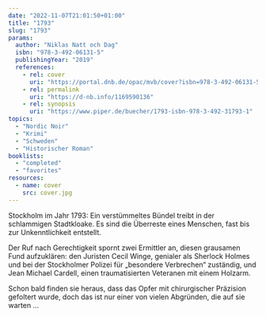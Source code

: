 ```yaml
---
date: "2022-11-07T21:01:50+01:00"
title: "1793"
slug: "1793"
params:
  author: "Niklas Natt och Dag"
  isbn: "978-3-492-06131-5"
  publishingYear: "2019"
  references:
    - rel: cover
      uri: "https://portal.dnb.de/opac/mvb/cover?isbn=978-3-492-06131-5"
    - rel: permalink
      uri: "https://d-nb.info/1169590136"
    - rel: synopsis
      uri: "https://www.piper.de/buecher/1793-isbn-978-3-492-31793-1"
topics:
  - "Nordic Noir"
  - "Krimi"
  - "Schweden"
  - "Historischer Roman"
booklists:
  - "completed"
  - "favorites"
resources:
  - name: cover
    src: cover.jpg
---
```

Stockholm im Jahr 1793: Ein verstümmeltes Bündel treibt in der schlammigen 
Stadtkloake. Es sind die Überreste eines Menschen, fast bis zur Unkenntlichkeit 
entstellt.

Der Ruf nach Gerechtigkeit spornt zwei Ermittler an, diesen grausamen Fund 
aufzuklären: den Juristen Cecil Winge, genialer als Sherlock Holmes und bei der 
Stockholmer Polizei für „besondere Verbrechen“ zuständig, und Jean Michael 
Cardell, einen traumatisierten Veteranen mit einem Holzarm.

Schon bald finden sie heraus, dass das Opfer mit chirurgischer Präzision 
gefoltert wurde, doch das ist nur einer von vielen Abgründen, die auf sie warten …